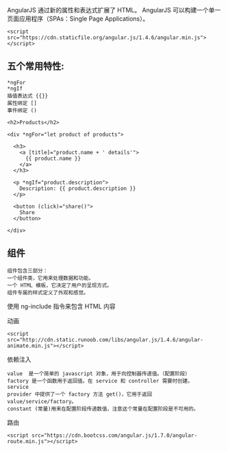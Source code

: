 AngularJS 通过新的属性和表达式扩展了 HTML。
AngularJS 可以构建一个单一页面应用程序（SPAs：Single Page Applications）。
```
<script src="https://cdn.staticfile.org/angular.js/1.4.6/angular.min.js"></script>
```

## 五个常用特性:
```
*ngFor
*ngIf
插值表达式 {{}}
属性绑定 []
事件绑定 ()
```
```
<h2>Products</h2>

<div *ngFor="let product of products">

  <h3>
    <a [title]="product.name + ' details'">
      {{ product.name }}
    </a>
  </h3>

  <p *ngIf="product.description">
    Description: {{ product.description }}
  </p>

  <button (click)="share()">
    Share
  </button>

</div>
```
## 组件
```
组件包含三部分：
一个组件类，它用来处理数据和功能。
一个 HTML 模板，它决定了用户的呈现方式。
组件专属的样式定义了外观和感觉。
```
使用 ng-include 指令来包含 HTML 内容

动画
```
<script src="http://cdn.static.runoob.com/libs/angular.js/1.4.6/angular-animate.min.js"></script>
```
依赖注入
```
value  是一个简单的 javascript 对象，用于向控制器传递值。（配置阶段）
factory 是一个函数用于返回值。在 service 和 controller 需要时创建。
service
provider 中提供了一个 factory 方法 get()，它用于返回 value/service/factory。
constant (常量)用来在配置阶段传递数值，注意这个常量在配置阶段是不可用的。
```
路由
```
<script src="https://cdn.bootcss.com/angular.js/1.7.0/angular-route.min.js"></script>
```
